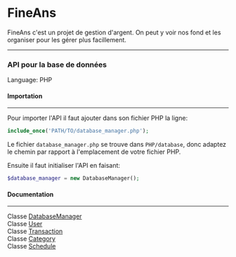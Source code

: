 # FineAns

FineAns c'est un projet de gestion d'argent. On peut y voir nos fond et les organiser pour les gérer plus facillement.

---

### API pour la base de données

Language: PHP

#### Importation
---

Pour importer l'API il faut ajouter dans son fichier PHP la ligne:
```php
include_once('PATH/TO/database_manager.php');
```
Le fichier `database_manager.php` se trouve dans `PHP/database`, donc adaptez le chemin par rapport à l'emplacement de votre fichier PHP.

Ensuite il faut initialiser l'API en faisant:
```php
$database_manager = new DatabaseManager();
```

#### Documentation
---
Classe [DatabaseManager](./documentation/database_manager.md)<br/>
Classe [User](./documentation/user.md)<br/>
Classe [Transaction](./documentation/transaction.md)<br/>
Classe [Category](./documentation/category.md)<br/>
Classe [Schedule](./documentation/schedule.md)